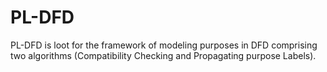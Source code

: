 # PL-DFD
PL-DFD is loot for the framework of modeling purposes in DFD comprising two algorithms (Compatibility Checking and Propagating purpose Labels).

